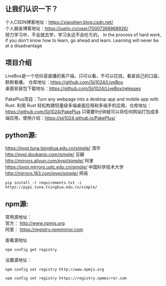 ## 让我们认识一下？
个人CSDN博客地址：<https://xiaoshen.blog.csdn.net/>   
个人掘金博客地址：<https://juejin.cn/user/70007368988926/>   
努力学习中，不会就去学，学习永远不会吃亏的。
In the process of hard work, if you don't know how to learn, go ahead and learn. Learning will never be at a disadvantage


## 项目介绍  
LiveBox是一个仿抖音直播的客户端，只可以看，不可以花钱，看紧自己的口袋，默默看播。
仓库地址：https://github.com/Sjj1024/LiveBox  
桌面安装包下载地址：https://github.com/Sjj1024/LiveBox/releases


PakePlus项目：Turn any webpage into a desktop app and mobile app with Rust. 
利用 Rust 轻松构建轻量级多端桌面应用和多端手机应用，仓库地址：https://github.com/Sjj1024/PakePlus 
只需要9分钟就可以将任何网站打包成多端应用，使用介绍：https://sjj1024.github.io/PakePlus/

     
## python源:     
https://pypi.tuna.tsinghua.edu.cn/simple/ 清华    
http://pypi.doubanio.com/simple/ 豆瓣     
http://mirrors.aliyun.com/pypi/simple/ 阿里    
https://pypi.mirrors.ustc.edu.cn/simple/ 中国科学技术大学    
http://mirrors.163.com/pypi/simple/ 网易  

```angular2html
pip install -r requirements.txt -i https://pypi.tuna.tsinghua.edu.cn/simple/
```

## npm源:
常用源地址：  
官方： http://www.npmjs.org    
阿里： https://registry.npmmirror.com

查看源地址
```sh
npm config get registry
```

设置源地址：
```
npm config set registry http://www.npmjs.org

npm config set registry https://registry.npmmirror.com
```
